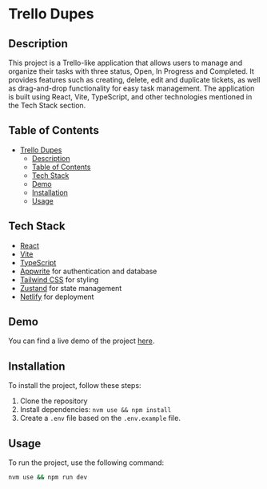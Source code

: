 # Trello Dupes

## Description

This project is a Trello-like application that allows users to manage and organize their tasks with three status, Open, In Progress and Completed. It provides features such as creating, delete, edit and duplicate tickets, as well as drag-and-drop functionality for easy task management. The application is built using React, Vite, TypeScript, and other technologies mentioned in the Tech Stack section.

## Table of Contents

- [Trello Dupes](#trello-dupes)
  - [Description](#description)
  - [Table of Contents](#table-of-contents)
  - [Tech Stack](#tech-stack)
  - [Demo](#demo)
  - [Installation](#installation)
  - [Usage](#usage)

## Tech Stack

- [React](https://reactjs.org/)
- [Vite](https://vitejs.dev/)
- [TypeScript](https://www.typescriptlang.org/)
- [Appwrite](https://appwrite.io/) for authentication and database
- [Tailwind CSS](https://tailwindcss.com/) for styling
- [Zustand](https://zustand.surge.sh/) for state management
- [Netlify](https://www.netlify.com/) for deployment

## Demo

You can find a live demo of the project [here](https://trello-vroom.netlify.app).

## Installation

To install the project, follow these steps:

1. Clone the repository
2. Install dependencies: `nvm use && npm install`
3. Create a `.env` file based on the `.env.example` file.

## Usage

To run the project, use the following command:

```bash
nvm use && npm run dev
```
